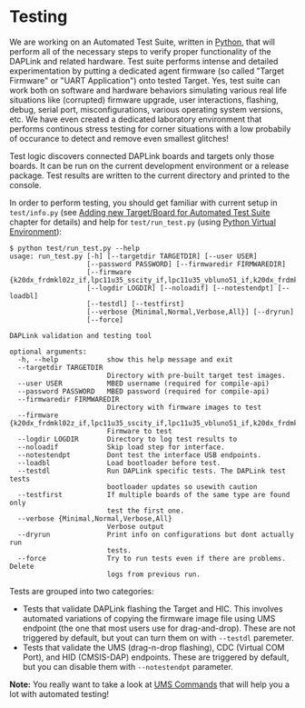 # Testing

We are working on an Automated Test Suite, written in [Python][python], that will perform all of the necessary steps to verify proper functionality of the DAPLink and related hardware.
Test suite performs intense and detailed experimentation by putting a dedicated agent firmware (so called "Target Firmware" or "UART Application") onto tested Target.
Yes, test suite can work both on software and hardware behaviors simulating various real life situations like (corrupted) firmware upgrade, user interactions, flashing, debug, serial port, misconfigurations, various operating system versions, etc.
We have even created a dedicated laboratory environment that performs continous stress testing for corner situations with a low probabily of occurance to detect and remove even smallest glitches!

Test logic discovers connected DAPLink boards and targets only those boards. It can be run on the current development environment or a release package. Test results are written to the current directory and printed to the console.

In order to perform testing, you should get familiar with current setup in `test/info.py` (see [Adding new Target/Board for Automated Test Suite](daplink_testing_newboard.md) chapter for details) and help for `test/run_test.py` (using [Python Virtual Environment](daplink_sdk_setup.md)):
```
$ python test/run_test.py --help
usage: run_test.py [-h] [--targetdir TARGETDIR] [--user USER]
                   [--password PASSWORD] [--firmwaredir FIRMWAREDIR]
                   [--firmware {k20dx_frdmkl02z_if,lpc11u35_sscity_if,lpc11u35_vbluno51_if,k20dx_frdmkl27z_if,lpc11u35_wizwiki_w7500_eco_if,kl26z_nina_b1_if,k20dx_frdmk66f_if,k20dx_frdmk20dx_if,lpc11u35_ssci1114_if,lpc11u35_arm_watch_nrf51_if,lpc11u35_nz32_sc151_if,k20dx_xdot_l151_if,k20dx_frdmke15z_if,sam3u2c_ncs36510rf_if,lpc11u35_arm_watch_stm32f411_if,lpc11u35_lpc4088dm_if,lpc11u35_gr_peach_if,k20dx_frdmkl26z_if,k20dx_frdmk28f_if,k20dx_frdmkl46z_if,lpc11u35_lpc824xpresso_if,k20dx_frdmk82f_if,lpc11u35_wizwiki_w7500p_if,kl26z_microbit_if,lpc4322_lpc54114xpresso_if,lpc11u35_hrm1017_if,lpc11u35_lpc4088qsb_if,lpc11u35_6lowpan_borderrouterhat_if,lpc11u35_cocorico_if,lpc11u35_6lowpan_borderrouterusb_if,lpc11u35_archmax_if,lpc11u35_wizwiki_w7500_if,lpc11u35_archpro_if,lpc11u35_ssci824_if,lpc4322_lpc54608xpresso_if,k20dx_frdmkl25z_if,lpc11u35_c027_if,lpc11u35_arm_watch_efm32_if,k20dx_frdmkl05z_if,k20dx_frdmkl43z_if,lpc11u35_blueninja_if,k20dx_rblnano_if,k20dx_rbl_if,lpc11u35_ssci_chibi_if,k20dx_frdmkl82z_if,lpc11u35_tiny_if,lpc11u35_archlink_if,lpc11u35_lpc812xpresso_if,k20dx_frdmk22f_if,lpc11u35_6lowpan_borderrouterethernet_if,k20dx_frdmkw24d_if,k20dx_frdmkl28z_if,k20dx_twrke18f_if,k20dx_twrkl28z72m_if,sam3u2c_mkit_dk_dongle_nrf5x_if,k20dx_hvpke18f_if,sam3u2c_ublox_evk_nina_b1_if,lpc11u35_archble_if,k20dx_frdmk64f_if}]
                   [--logdir LOGDIR] [--noloadif] [--notestendpt] [--loadbl]
                   [--testdl] [--testfirst]
                   [--verbose {Minimal,Normal,Verbose,All}] [--dryrun]
                   [--force]

DAPLink validation and testing tool

optional arguments:
  -h, --help            show this help message and exit
  --targetdir TARGETDIR
                        Directory with pre-built target test images.
  --user USER           MBED username (required for compile-api)
  --password PASSWORD   MBED password (required for compile-api)
  --firmwaredir FIRMWAREDIR
                        Directory with firmware images to test
  --firmware {k20dx_frdmkl02z_if,lpc11u35_sscity_if,lpc11u35_vbluno51_if,k20dx_frdmkl27z_if,lpc11u35_wizwiki_w7500_eco_if,kl26z_nina_b1_if,k20dx_frdmk66f_if,k20dx_frdmk20dx_if,lpc11u35_ssci1114_if,lpc11u35_arm_watch_nrf51_if,lpc11u35_nz32_sc151_if,k20dx_xdot_l151_if,k20dx_frdmke15z_if,sam3u2c_ncs36510rf_if,lpc11u35_arm_watch_stm32f411_if,lpc11u35_lpc4088dm_if,lpc11u35_gr_peach_if,k20dx_frdmkl26z_if,k20dx_frdmk28f_if,k20dx_frdmkl46z_if,lpc11u35_lpc824xpresso_if,k20dx_frdmk82f_if,lpc11u35_wizwiki_w7500p_if,kl26z_microbit_if,lpc4322_lpc54114xpresso_if,lpc11u35_hrm1017_if,lpc11u35_lpc4088qsb_if,lpc11u35_6lowpan_borderrouterhat_if,lpc11u35_cocorico_if,lpc11u35_6lowpan_borderrouterusb_if,lpc11u35_archmax_if,lpc11u35_wizwiki_w7500_if,lpc11u35_archpro_if,lpc11u35_ssci824_if,lpc4322_lpc54608xpresso_if,k20dx_frdmkl25z_if,lpc11u35_c027_if,lpc11u35_arm_watch_efm32_if,k20dx_frdmkl05z_if,k20dx_frdmkl43z_if,lpc11u35_blueninja_if,k20dx_rblnano_if,k20dx_rbl_if,lpc11u35_ssci_chibi_if,k20dx_frdmkl82z_if,lpc11u35_tiny_if,lpc11u35_archlink_if,lpc11u35_lpc812xpresso_if,k20dx_frdmk22f_if,lpc11u35_6lowpan_borderrouterethernet_if,k20dx_frdmkw24d_if,k20dx_frdmkl28z_if,k20dx_twrke18f_if,k20dx_twrkl28z72m_if,sam3u2c_mkit_dk_dongle_nrf5x_if,k20dx_hvpke18f_if,sam3u2c_ublox_evk_nina_b1_if,lpc11u35_archble_if,k20dx_frdmk64f_if}
                        Firmware to test
  --logdir LOGDIR       Directory to log test results to
  --noloadif            Skip load step for interface.
  --notestendpt         Dont test the interface USB endpoints.
  --loadbl              Load bootloader before test.
  --testdl              Run DAPLink specific tests. The DAPLink test tests
                        bootloader updates so usewith caution
  --testfirst           If multiple boards of the same type are found only
                        test the first one.
  --verbose {Minimal,Normal,Verbose,All}
                        Verbose output
  --dryrun              Print info on configurations but dont actually run
                        tests.
  --force               Try to run tests even if there are problems. Delete
                        logs from previous run.
```

Tests are grouped into two categories:
* Tests that validate DAPLink flashing the Target and HIC. This involves automated variations of copying the firmware image file using UMS endpoint (the one that most users use for drag-and-drop). These are not triggered by default, but yout can turn them on with `--testdl` paremeter.
* Tests that validate the UMS (drag-n-drop flashing), CDC (Virtual COM Port), and HID (CMSIS-DAP) endpoints. These are triggered by default, but you can disable them with `--notestendpt` parameter.

**Note:** You really want to take a look at [UMS Commands](daplink_endpoint_ums_commands.md) that will help you a lot with automated testing!

[python]: https://www.python.org/downloads/ "Python is platform independent free and open programming language"
